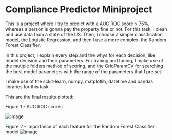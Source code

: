 # Compliance Predictor Miniproject

This is a project where I try to predict with a AUC ROC score > 75%, whereas a person is gonna pay the property fine or not.
For this task, I clean and use data from a state of the US. Then, I choose a simple classification model, the Logistic Regression, and then I use a more complex, the Random Forest Classifier.

In this project, I explain every step and the whys for each decision, like model decision and their parameters.
For traning and tuning, I make use of the mutiple folders method of scoring, and the GridParamCV for searching the best model parameters with the range of the parameters that I pre set.

I make use of the sckit-learn, numpy, matplotlib, datetime and pandas libraries for this task.

This are the final results plotted:

Figure 1 - AUC ROC scores

![image](https://user-images.githubusercontent.com/62029505/168437127-52b7f9e7-205a-4124-9622-4c749009fb7a.png)

Figure 2 - Importance of each feature for the Random Forest Classifier model
![image](https://user-images.githubusercontent.com/62029505/168437456-e00fd1f7-7041-46f3-8246-84d3a1924096.png)


